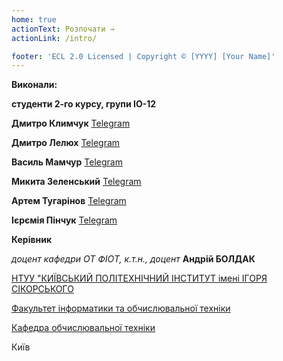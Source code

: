 ```yaml
---
home: true
actionText: Розпочати →
actionLink: /intro/

footer: 'ECL 2.0 Licensed | Copyright © [YYYY] [Your Name]'
---
```


**Виконали:**

**студенти 2-го курсу, групи ІО-12**

<span padding-right:5em></span> **Дмитро Климчук** <a href="https://t.me/Dmytro_Klymchuk" target="_blank">Telegram</a>

<span padding-right:5em></span> **Дмитро Лелюх** <a href="https://t.me/Aerowskiy" target="_blank">Telegram</a>

<span padding-right:5em></span> **Василь Мамчур** <a href="https://t.me/vasya_mamchur" target="_blank">Telegram</a>

<span padding-right:5em></span> **Микита Зеленський** <a href="https://t.me/Pium_Peccator" target="_blank">Telegram</a>

<span padding-right:5em></span> **Артем Тугарінов** <a href="https://t.me/Art1213" target="_blank">Telegram</a>

<span padding-right:5em></span> **Ієрємія Пінчук** <a href="https://t.me/Hoisasa" target="_blank">Telegram</a>

**Керівник**

_доцент кафедри ОТ ФІОТ, к.т.н., доцент_<span padding-right:5em></span> **Андрій БОЛДАК**

[НТУУ "КИЇВСЬКИЙ ПОЛІТЕХНІЧНИЙ ІНСТИТУТ імені ІГОРЯ СІКОРСЬКОГО](https://kpi.ua/)

[Факультет інформатики та обчислювальної техніки](https://fiot.kpi.ua/)

[Кафедра обчислювальної техніки](https://comsys.kpi.ua/)

Київ
